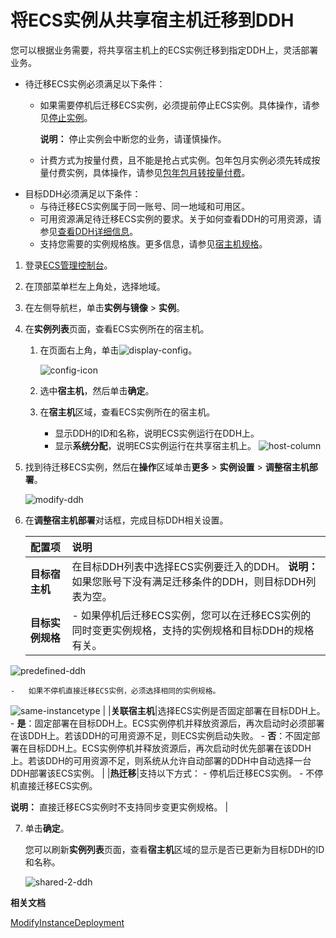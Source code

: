 # 将ECS实例从共享宿主机迁移到DDH

您可以根据业务需要，将共享宿主机上的ECS实例迁移到指定DDH上，灵活部署业务。

-   待迁移ECS实例必须满足以下条件：
    -   如果需要停机后迁移ECS实例，必须提前停止ECS实例。具体操作，请参见[停止实例](/cn.zh-CN/实例/管理实例/停止实例.md)。

        **说明：** 停止实例会中断您的业务，请谨慎操作。

    -   计费方式为按量付费，且不能是抢占式实例。包年包月实例必须先转成按量付费实例，具体操作，请参见[包年包月转按量付费](/cn.zh-CN/产品定价/转换计费方式/包年包月转按量付费.md)。
-   目标DDH必须满足以下条件：
    -   与待迁移ECS实例属于同一账号、同一地域和可用区。
    -   可用资源满足待迁移ECS实例的要求。关于如何查看DDH的可用资源，请参见[查看DDH详细信息](/cn.zh-CN/用户指南/查看DDH相关资源/查看DDH详细信息.md)。
    -   支持您需要的实例规格族。更多信息，请参见[宿主机规格](/cn.zh-CN/产品简介/宿主机规格.md)。

1.  登录[ECS管理控制台](https://ecs.console.aliyun.com)。

2.  在顶部菜单栏左上角处，选择地域。

3.  在左侧导航栏，单击**实例与镜像** \> **实例**。

4.  在**实例列表**页面，查看ECS实例所在的宿主机。

    1.  在页面右上角，单击![display-config](https://static-aliyun-doc.oss-accelerate.aliyuncs.com/assets/img/zh-CN/6634341061/p171315.png)。

        ![config-icon](https://static-aliyun-doc.oss-accelerate.aliyuncs.com/assets/img/zh-CN/2444718061/p201815.png)

    2.  选中**宿主机**，然后单击**确定**。

    3.  在**宿主机**区域，查看ECS实例所在的宿主机。

        -   显示DDH的ID和名称，说明ECS实例运行在DDH上。
        -   显示**系统分配**，说明ECS实例运行在共享宿主机上。
        ![host-column](https://static-aliyun-doc.oss-accelerate.aliyuncs.com/assets/img/zh-CN/2444718061/p201816.png)

5.  找到待迁移ECS实例，然后在**操作**区域单击**更多** \> **实例设置** \> **调整宿主机部署**。

    ![modify-ddh](https://static-aliyun-doc.oss-accelerate.aliyuncs.com/assets/img/zh-CN/2444718061/p201817.png)

6.  在**调整宿主机部署**对话框，完成目标DDH相关设置。

    |配置项|说明|
    |:--|:-|
    |**目标宿主机**|在目标DDH列表中选择ECS实例要迁入的DDH。 **说明：** 如果您账号下没有满足迁移条件的DDH，则目标DDH列表为空。 |
    |**目标实例规格**|    -   如果停机后迁移ECS实例，您可以在迁移ECS实例的同时变更实例规格，支持的实例规格和目标DDH的规格有关。

![predefined-ddh](https://static-aliyun-doc.oss-accelerate.aliyuncs.com/assets/img/zh-CN/2444718061/p201824.png)

    -   如果不停机直接迁移ECS实例，必须选择相同的实例规格。

![same-instancetype](https://static-aliyun-doc.oss-accelerate.aliyuncs.com/assets/img/zh-CN/2444718061/p201828.png) |
    |**关联宿主机**|选择ECS实例是否固定部署在目标DDH上。     -   **是**：固定部署在目标DDH上。ECS实例停机并释放资源后，再次启动时必须部署在该DDH上。若该DDH的可用资源不足，则ECS实例启动失败。
    -   **否**：不固定部署在目标DDH上。ECS实例停机并释放资源后，再次启动时优先部署在该DDH上。若该DDH的可用资源不足，则系统从允许自动部署的DDH中自动选择一台DDH部署该ECS实例。 |
    |**热迁移**|支持以下方式：    -   停机后迁移ECS实例。
    -   不停机直接迁移ECS实例。

**说明：** 直接迁移ECS实例时不支持同步变更实例规格。 |

7.  单击**确定**。

    您可以刷新**实例列表**页面，查看**宿主机**区域的显示是否已更新为目标DDH的ID和名称。

    ![shared-2-ddh](https://static-aliyun-doc.oss-accelerate.aliyuncs.com/assets/img/zh-CN/3045018061/p199694.png)


**相关文档**  


[ModifyInstanceDeployment](/cn.zh-CN/API参考/专有宿主机/ModifyInstanceDeployment.md)

